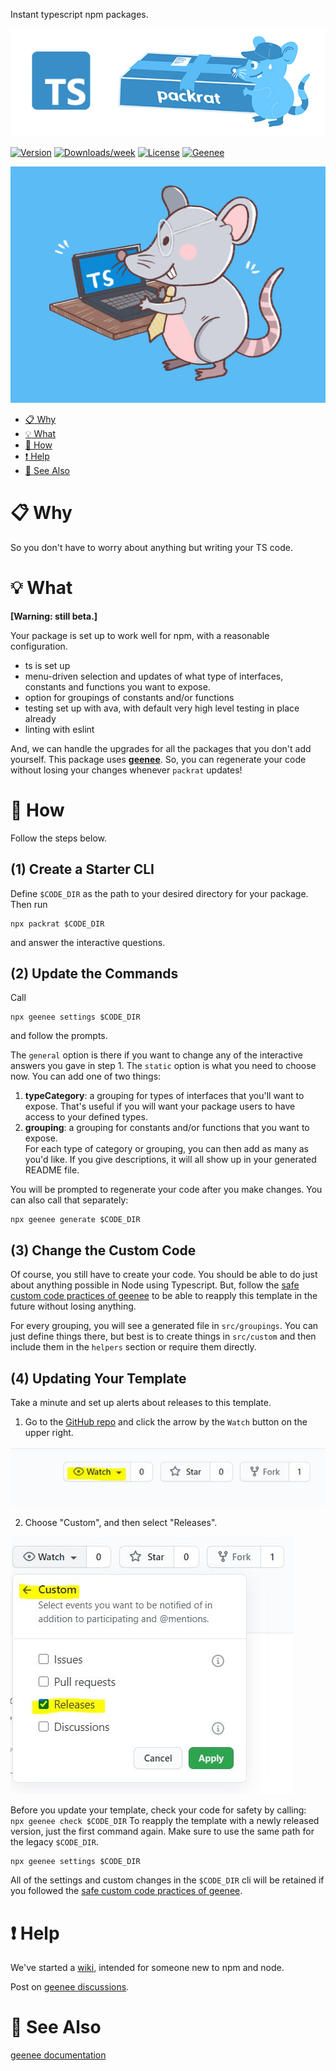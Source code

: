 Instant typescript npm packages.

![logo](images/ts-packrat.jpg)

[![Version](https://img.shields.io/npm/v/ts-packrat.svg)](https://npmjs.org/package/ts-packrat)
[![Downloads/week](https://img.shields.io/npm/dw/ts-packrat.svg)](https://npmjs.org/package/ts-packrat)
[![License](https://img.shields.io/npm/l/ts-packrat.svg)](https://github.com/YizYah/ts-packrat/blob/master/package.json)
[![Geenee](https://img.shields.io/badge/maintained%20by-geenee-brightgreen)](https://npmjs.org/package/geenee)

![easy](images/packrat.jpg)

[//]: # ( ns__custom_start toc )
<!-- toc -->
* [:clipboard: Why](#why)
* [:bulb: What](#what)
* [:wrench: How](#how)
* [:heavy_exclamation_mark: Help](#help)
* [:eyes: See Also](#see-also)
<!-- tocstop -->

[//]: # ( ns__custom_end toc )

# :clipboard: Why
So you don't have to worry about anything but writing your TS code.  

# :bulb: What
**[Warning: still beta.]**

Your package is set up to work well for npm, with a reasonable configuration.  

* ts is set up
* menu-driven selection and updates of what type of interfaces, constants and functions you want to expose.
* option for groupings of constants and/or functions
* testing set up with ava, with default very high level testing in place already
* linting with eslint

And, we can handle the upgrades for all the packages that you don't add yourself.  This package uses **[geenee](https://www.npmjs.com/package/geenee)**. So, you can regenerate your code without losing your changes whenever `packrat` updates!

# :wrench: How
Follow the steps below.  
## (1) Create a Starter CLI
Define `$CODE_DIR` as the path to your desired directory for your package. Then run
```
npx packrat $CODE_DIR
```
and answer the interactive questions.

## (2) Update the Commands
Call 
```
npx geenee settings $CODE_DIR
```
and follow the prompts.

The `general` option is there if you want to change any of the interactive answers you gave in step 1.  The `static` option is what you need to choose now.  You can add one of two things:
1. __typeCategory__: a grouping for types of interfaces that you'll want to expose.  That's useful if you will want your package users to have access to your defined types.
2. __grouping__: a grouping for constants and/or functions that you want to expose.  
For each type of category or grouping, you can then add as many as you'd like.  If you give descriptions, it will all show up in your generated README file.

You will be prompted to regenerate your code after you make changes.  You can also call that separately:
```
npx geenee generate $CODE_DIR
```

## (3) Change the Custom Code
Of course, you still have to create your code.  You should be able to do just about anything possible in Node using Typescript.  But, follow the [safe custom code practices of geenee](https://geenee.nostack.net/Safe-Custom-Code) to be able to reapply this template in the future without losing anything.

For every grouping, you will see a generated file in `src/groupings`.  You can just define things there, but best is to create things in `src/custom` and then include them in the `helpers` section or require them directly.

## (4) Updating Your Template
Take a minute and set up alerts about releases to this template.
1. Go to the [GitHub repo](https://github.com/YizYah/ts-packrat) and click the arrow by the `Watch` button on the upper right.

![watch](images/watch.jpg)

2. Choose "Custom", and then select "Releases".

![releases](images/custom-releases.jpg)

Before you update your template, check your code for safety by calling:
    ``` 
    npx geenee check $CODE_DIR
    ```
To reapply the template with a newly released version, just the first command again.  Make sure to use the same path for the legacy `$CODE_DIR`.
```
npx geenee settings $CODE_DIR
```
All of the settings and custom changes in the `$CODE_DIR` cli will be retained if you followed the [safe custom code practices of geenee](https://geenee.nostack.net/Safe-Custom-Code).

# :heavy_exclamation_mark: Help
We've started a [wiki](https://github.com/YizYah/ts-packrat/wiki), intended for someone new to npm and node.

Post on [geenee discussions](https://github.com/YizYah/geenee/discussions/).

# :eyes: See Also
[geenee documentation](https://geenee.nostack.net/)
